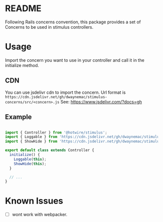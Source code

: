# README
Following Rails concerns convention, this package provides a set of
Concerns to be used in stimulus controllers.

# Usage

Import the concern you want to use in your controller and call it in the initialize method.

## CDN
You can use jsdelivr cdn to import the concern.
Url format is `https://cdn.jsdelivr.net/gh/dwaynemac/stimulus-concerns/src/<concern>.js`
See: https://www.jsdelivr.com/?docs=gh

## Example
```js

import { Controller } from '@hotwire/stimulus';
import { Loggable } from 'https://cdn.jsdelivr.net/gh/dwaynemac/stimulus-concerns@0.1/src/loggable.min.js';
import { ShowHide } from 'https://cdn.jsdelivr.net/gh/dwaynemac/stimulus-concerns@0.1/src/showHide.min.js';

export default class extends Controller {
  initialize() {
    Loggable(this);
    ShowHide(this);
  }

  // ...
}

```

# Known Issues
- [ ] wont work with webpacker.
